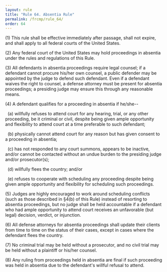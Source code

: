 ```yaml
---
layout: rule
title: "Rule 64. Absentia Rule"
permalink: /frcmp/rule_64/
order: 64
---
```


(1) This rule shall be effective immediately after passage, shall not expire, and shall apply to all federal courts of the United States.

(2) Any federal court of the United States may hold proceedings in absentia under the rules and regulations of this Rule.

(3) All defendants in absentia proceedings require legal counsel; if a defendant cannot procure his/her own counsel, a public defender may be appointed by the judge to defend such defendant. Even if a defendant waives the right to counsel, a defense attorney must be present for absentia proceedings; a presiding judge may ensure this through any reasonable means.

(4) A defendant qualifies for a proceeding in absentia if he/she--

&nbsp;&nbsp;(a) willfully refuses to attend court for any hearing, trial, or any other proceeding, be it criminal or civil, despite being given ample opportunity and flexibility to attend court at a time preferable to such defendant;

&nbsp;&nbsp;(b) physically cannot attend court for any reason but has given consent to a proceeding in absentia;

&nbsp;&nbsp;(c) has not responded to any court summons, appears to be inactive, and/or cannot be contacted without an undue burden to the presiding judge and/or prosecutor(s);

&nbsp;&nbsp;(d) willfully flees the country; and/or

&nbsp;&nbsp;(e) refuses to cooperate with scheduling any proceeding despite being given ample opportunity and flexibility for scheduling such proceedings.

(5) Judges are highly encouraged to work around scheduling conflicts (such as those described in §4(b) of this Rule) instead of resorting to absentia proceedings, but no judge shall be held accountable if a defendant who had ample opportunity to attend court receives an unfavorable (but legal) decision, verdict, or injunction.

(6) All defense attorneys for absentia proceedings shall update their clients from time to time on the status of their cases, except in cases where the defendant flees the country.

(7) No criminal trial may be held without a prosecutor, and no civil trial may be held without a plaintiff or his/her counsel.

(8) Any ruling from proceedings held in absentia are final if such proceeding was held in absentia due to the defendant's willful refusal to attend.